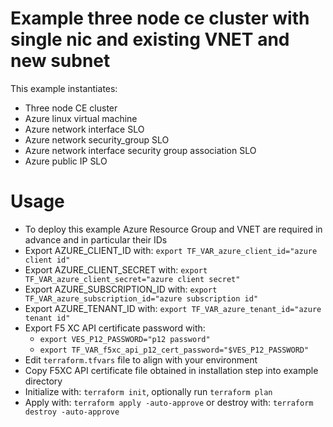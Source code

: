 # Example three node ce cluster with single nic and existing VNET and new subnet

This example instantiates:

- Three node CE cluster
- Azure linux virtual machine
- Azure network interface SLO
- Azure network security_group SLO
- Azure network interface security group association SLO
- Azure public IP SLO

# Usage

- To deploy this example Azure Resource Group and VNET are required in advance and in particular their IDs
- Export AZURE_CLIENT_ID with: `export TF_VAR_azure_client_id="azure client id"`
- Export AZURE_CLIENT_SECRET with: `export TF_VAR_azure_client_secret="azure client secret"`
- Export AZURE_SUBSCRIPTION_ID with: `export TF_VAR_azure_subscription_id="azure subscription id"`
- Export AZURE_TENANT_ID with: `export TF_VAR_azure_tenant_id="azure tenant id"`
- Export F5 XC API certificate password with:
    * `export VES_P12_PASSWORD="p12 password"`
    * `export TF_VAR_f5xc_api_p12_cert_password="$VES_P12_PASSWORD"`
- Edit `terraform.tfvars` file to align with your environment
- Copy F5XC API certificate file obtained in installation step into example directory
- Initialize with: `terraform init`, optionally run `terraform plan`
- Apply with: `terraform apply -auto-approve` or destroy with: `terraform destroy -auto-approve`